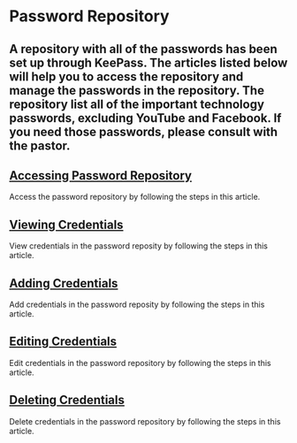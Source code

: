 # Password Repository

A repository with all of the passwords has been set up through KeePass. The articles listed below will help you to access the repository and manage the passwords in the repository. The repository list all of the important technology passwords, excluding YouTube and Facebook. If you need those passwords, please consult with the pastor.
--
## [Accessing Password Repository](accessing.md)
  Access the password repository by following the steps in this article.

## [Viewing Credentials](viewing.md)
  View credentials in the password reposity by following the steps in this article.

## [Adding Credentials](addng.md)
  Add credentials in the password reposity by following the steps in this article.

## [Editing Credentials](editing.md)
  Edit credentials in the password repository by following the steps in this article.

## [Deleting Credentials](removing.md)
  Delete credentials in the password repository by following the steps in this article.
